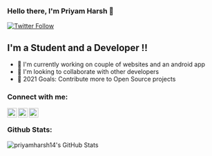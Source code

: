 ### Hello there, I'm Priyam Harsh 👋

[![Twitter Follow](https://img.shields.io/twitter/follow/priyamharsh14?color=1DA1F2&logo=twitter&style=for-the-badge)](https://twitter.com/intent/follow?original_referer=https%3A%2F%2Fgithub.com%2Fpriyamharsh14&screen_name=priyamharsh14)

## I'm a Student and a Developer !!

- 🔭 I'm currently working on couple of websites and an android app
- 👯 I'm looking to collaborate with other developers
- 🥅 2021 Goals: Contribute more to Open Source projects

### Connect with me:

[<img align="left" alt="priyamharsh14 | YouTube" width="22px" src="https://cdn.jsdelivr.net/npm/simple-icons@v3/icons/github.svg" />][github]
[<img align="left" alt="priyamharsh14 | Twitter" width="22px" src="https://cdn.jsdelivr.net/npm/simple-icons@v3/icons/twitter.svg" />][twitter]
[<img align="left" alt="priyamharsh14 | LinkedIn" width="22px" src="https://cdn.jsdelivr.net/npm/simple-icons@v3/icons/linkedin.svg" />][linkedin]
<br>

### Github Stats:

<img align="left" alt="priyamharsh14's GitHub Stats" src="https://github-readme-stats.vercel.app/api?username=priyamharsh14&show_icons=true&theme=dark" />

[twitter]: https://twitter.com/PriyamHarsh14
[github]: https://github.com/priyamharsh14
[linkedin]: https://www.linkedin.com/in/priyamharsh14/
